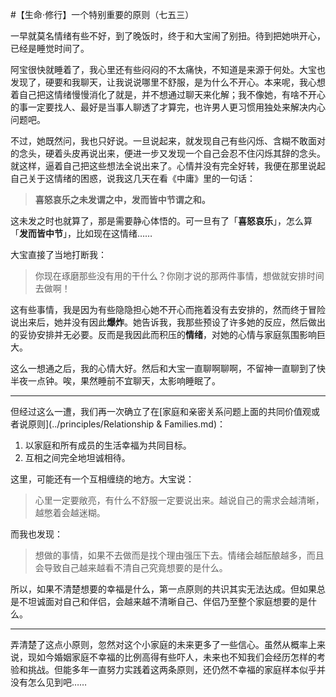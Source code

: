 #【生命⋅修行】一个特别重要的原则（七五三）

一早就莫名情绪有些不好，到了晚饭时，终于和大宝闹了别扭。待到把她哄开心，已经是睡觉时间了。

阿宝很快就睡着了，我心里还有些闷闷的不太痛快，不知道是来源于何处。大宝也发现了，硬要和我聊天，让我说说哪里不舒服，是为什么不开心。本来呢，我心想着自己把这情绪慢慢消化了就是，并不想通过聊天来化解；我不像她，有啥不开心的事一定要找人、最好是当事人聊透了才算完，也许男人更习惯用独处来解决内心问题吧。

不过，她既然问，我也只好说。一旦说起来，就发现自己有些闪烁、含糊不敢面对的念头，硬着头皮再说出来，便进一步又发现一个自己会忍不住闪烁其辞的念头。就这样，逼着自己把这些想法全说出来了。心情并没有完全好转，我便在那里说起自己关于这情绪的困惑，说我这几天在看《中庸》里的一句话：

> **喜怒哀乐之未发谓之中，发而皆中节谓之和。**

这未发之时也就算了，那是需要静心体悟的。可一旦有了「**喜怒哀乐**」，怎么算「**发而皆中节**」，比如现在这情绪……

大宝直接了当地打断我：

> 你现在琢磨那些没有用的干什么？你刚才说的那两件事情，想做就安排时间去做啊！

这有些事情，我是因为有些隐隐担心她不开心而拖着没有去安排的，然而终于冒险说出来后，她并没有因此**爆炸**。她告诉我，我那些预设了许多她的反应，然后做出的妥协安排并无必要。反而是我因此而积压的**情绪**，对她的心情与家庭氛围影响巨大。

这么一想通之后，我的心情大好。然后和大宝一直聊啊聊啊，不留神一直聊到了快半夜一点钟。唉，果然睡前不宜聊天，太影响睡眠了。

----

但经过这么一遭，我们再一次确立了在[家庭和亲密关系问题上面的共同价值观或者说原则](../principles/Relationship & Families.md)：

1. 以家庭和所有成员的生活幸福为共同目标。
2. 互相之间完全地坦诚相待。

这里，可能还有一个互相缠绕的地方。大宝说：

> 心里一定要敞亮，有什么不舒服一定要说出来。越说自己的需求会越清晰，越憋着会越迷糊。

而我也发现：

> 想做的事情，如果不去做而是找个理由强压下去。情绪会越酝酿越多，而且会导致自己越来越看不清自己究竟想要的是什么。

所以，如果不清楚想要的幸福是什么，第一点原则的共识其实无法达成。但如果总是不坦诚面对自己和伴侣，会越来越不清晰自己、伴侣乃至整个家庭想要的是什么。

----

弄清楚了这点小原则，忽然对这个小家庭的未来更多了一些信心。虽然从概率上来说，现如今婚姻家庭不幸福的比例高得有些吓人，未来也不知我们会经历怎样的考验和挑战。但能多年一直努力实践着这两条原则，还仍然不幸福的家庭样本似乎并没有怎么见到吧……
